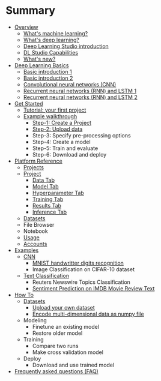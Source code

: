 # Summary

* [Overview](README.md)
  * [What's machine learning?](whats-machine-learning.md)
  * [What's deep learning?](chapter-2.md)
  * [Deep Learning Studio introduction](deep-learning-studio.md)
  * [DL Studio Capabilities](dl-studio-capabilities.md)
  * [What's new?](whats-new.md)
* [Deep Learning Basics](deep-learning-basics.md)
  * [Basic introduction 1](introduction-to-deep-learning-by-luis-serrano.md)
  * [Basic introduction 2](how-deep-learning-work-by-brandon-rohrer.md)
  * [Convolutional neural networks \(CNN\)](convolutional-neural-layer.md)
  * [Recurrent neural networks \(RNN\) and LSTM 1](recurrent-neural-networks-rnn-and-lstm.md)
  * [Recurrent neural networks \(RNN\) and LSTM 2](sequence-learning-with-rnn.md)
* [Get Started](get-started.md)
  * [Tutorial: your first project](get-started/create-your-first-deep-learning-ai-model.md)
  * [Example walkthrough](get-started/example-walkthrough.md)
    * [Step-1: Create a Project](get-started/step-1-create-a-project.md)
    * [Step-2: Upload data](get-started/step-2-upload-data.md)
    * Step-3: Specify pre-processing options
    * Step-4: Create a model
    * Step-5: Train and evaluate
    * Step-6: Download and deploy
* [Platform Reference](software-reference.md)
  * [Projects](software-reference/project-tab.md)
  * [Project](software-reference/project-page.md)
    * [Data Tab](software-reference/data-tab.md)
    * [Model Tab](software-reference/model-tab.md)
    * [Hyperparameter Tab](software-reference/hyperparameter-tab.md)
    * [Training Tab](software-reference/training-tab.md)
    * [Results Tab](software-reference/results-tab.md)
    * [Inference Tab](software-reference/inference-tab.md)
  * [Datasets](software-reference/dataset-page.md)
  * File Browser
  * Notebook
  * [Usage](software-reference/usage-page.md)
  * [Accounts](software-reference/accounts-page.md)
* [Examples](examples.md)
  * [CNN](examples/cnn.md)
    * [MNIST handwritter digits recognition](examples/mnist-handwritter-digits-recognition.md)
    * Image Classification on CIFAR-10 dataset
  * [Text Classification](examples/text-classification.md)
    * Reuters Newswire Topics Classification
    * [Sentiment Prediction on IMDB Movie Review Text](examples/sentiment-prediction-on-imdb-movie-review-text.md)
* [How To](how-to.md)
  * [Datasets](d)
    * [Upload your own dataset](upload-your-own-dataset.md)
    * [Encode multi-dimensional data as numpy file](encode-multi-dimensional-data-as-numpy-file.md)
  * Modeling
    * Finetune an existing model
    * Restore older model
  * Training
    * Compare two runs
    * Make cross validation model
  * Deploy
    * Download and use trained model
* [Frequently asked questions \(FAQ\)](frequently-asked-questions-faq.md)

